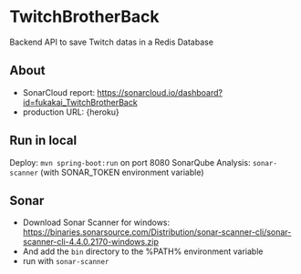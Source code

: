 # TwitchBrotherBack

Backend API to save Twitch datas in a Redis Database

## About

- SonarCloud report: https://sonarcloud.io/dashboard?id=fukakai_TwitchBrotherBack
- production URL: {heroku}

## Run in local

Deploy: `mvn spring-boot:run` on port 8080 SonarQube Analysis: `sonar-scanner` (with SONAR_TOKEN
environment variable)

## Sonar

* Download Sonar Scanner for
  windows: https://binaries.sonarsource.com/Distribution/sonar-scanner-cli/sonar-scanner-cli-4.4.0.2170-windows.zip
* And add the `bin` directory to the %PATH% environment variable
* run with `sonar-scanner`